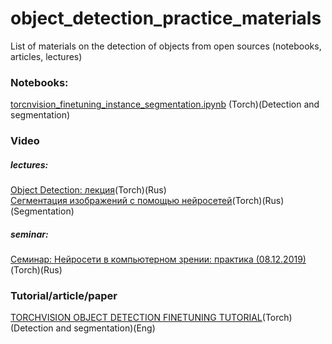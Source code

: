 # object_detection_practice_materials
List of materials on the detection of objects from open sources (notebooks, articles, lectures)

### Notebooks:
[torcnvision_finetuning_instance_segmentation.ipynb](../master/notebooks/torcnvision_finetuning_instance_segmentation.ipynb) (Torch)(Detection and segmentation)

### Video
##### lectures:
[Object Detection: лекция](https://www.youtube.com/watch?v=ewkSI2cuyoQ&list=PL0Ks75aof3ThkitsZbUOEQg7Ybl5kB_s3&index=24)(Torch)(Rus)  
[Сегментация изображений с помощью нейросетей](https://www.youtube.com/watch?v=OWK8VlgJM4I&list=PL0Ks75aof3ThkitsZbUOEQg7Ybl5kB_s3&index=22)(Torch)(Rus)(Segmentation)
##### seminar:
[Семинар: Нейросети в компьютерном зрении: практика (08.12.2019)](https://www.youtube.com/watch?v=XSPYe4-y4HE&t=2468s)(Torch)(Rus)

### Tutorial/article/paper
[TORCHVISION OBJECT DETECTION FINETUNING TUTORIAL](https://pytorch.org/tutorials/intermediate/torchvision_tutorial.html)(Torch)(Detection and segmentation)(Eng)
